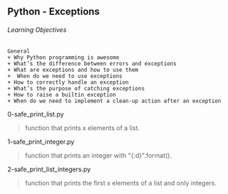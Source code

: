 ## Python - Exceptions
###### Learning Objectives
```
General
+ Why Python programming is awesome
+ What’s the difference between errors and exceptions
+ What are exceptions and how to use them
+  When do we need to use exceptions
+ How to correctly handle an exception
+ What’s the purpose of catching exceptions
+ How to raise a builtin exception
+ When do we need to implement a clean-up action after an exception
```
0-safe_print_list.py
> function that prints x elements of a list.

1-safe_print_integer.py
> function that prints an integer with "{:d}".format().

2-safe_print_list_integers.py
> function that prints the first x elements of a list and only integers.
